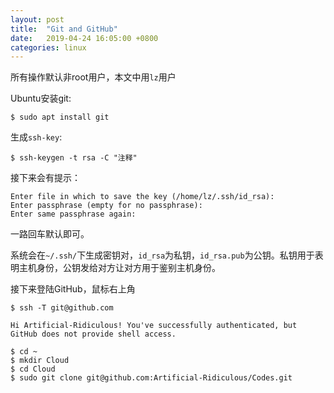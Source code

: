 ```yaml
---
layout: post
title:  "Git and GitHub"
date:   2019-04-24 16:05:00 +0800
categories: linux
---
```

所有操作默认非root用户，本文中用`lz`用户

Ubuntu安装git:
```shell
$ sudo apt install git
```

生成`ssh-key`:

```shell
$ ssh-keygen -t rsa -C "注释"
```

接下来会有提示：

```shell
Enter file in which to save the key (/home/lz/.ssh/id_rsa): 
Enter passphrase (empty for no passphrase): 
Enter same passphrase again:
```

一路回车默认即可。

系统会在`~/.ssh/`下生成密钥对，`id_rsa`为私钥，`id_rsa.pub`为公钥。私钥用于表明主机身份，公钥发给对方让对方用于鉴别主机身份。

接下来登陆GitHub，鼠标右上角

```shell
$ ssh -T git@github.com
```

```
Hi Artificial-Ridiculous! You've successfully authenticated, but GitHub does not provide shell access.
```

```
$ cd ~
$ mkdir Cloud
$ cd Cloud
$ sudo git clone git@github.com:Artificial-Ridiculous/Codes.git 
```
